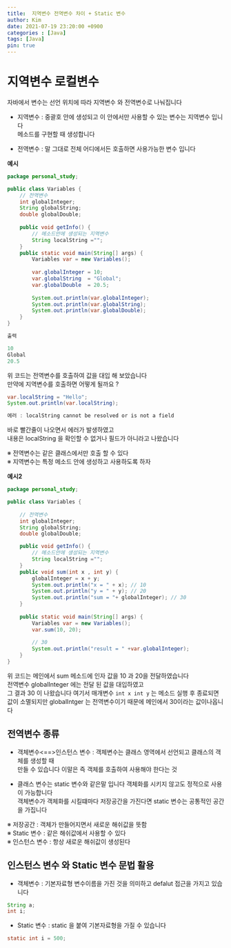 ```yaml
---
title:  지역변수 전역변수 차이 + Static 변수
author: Kim
date: 2021-07-19 23:20:00 +0900
categories : [Java]
tags: [Java]
pin: true
---
```


# 지역변수 로컬변수

자바에서 변수는 선언 위치에 따라 지역변수 와 전역변수로 나눠집니다<br> 

- 지역변수 : 중괄호 안에 생성되고 이 안에서만 사용할 수 있는 변수는 지역변수 입니다<br>
             메소드를 구현할 때 생성합니다<br>

- 전역변수 : 말 그대로 전체 어디에서든 호출하면 사용가능한 변수 입니다<br>


<strong>예시</strong><br>

```java
package personal_study;

public class Variables {   
	// 전역변수 
	int globalInteger;
	String globalString;
	double globalDouble;
	
	public void getInfo() {
		// 메소드안에 생성되는 지역변수
		String localString ="";
	}
    public static void main(String[] args) {
		Variables var = new Variables();
		
		var.globalInteger = 10;
		var.globalString  = "Global";
		var.globalDouble  = 20.5;
		
		System.out.println(var.globalInteger);
		System.out.println(var.globalString);
		System.out.println(var.globalDouble);
	}
}

출력

10
Global
20.5
```

위 코드는 전역변수를 호출하여 값을 대입 해 보았습니다<br>
만약에 지역변수를 호출하면 어떻게 될까요 ? <br>

```java
var.localString = "Hello";
System.out.println(var.localString);

에러 : localString cannot be resolved or is not a field
```

바로 빨간줄이 나오면서 에러가 발생하였고<br>
내용은 localString 을 확인할 수 없거나 필드가 아니라고 나왔습니다<br>

※ 전역변수는 같은 클래스에서만 호출 할 수 있다<br>
※ 지역변수는 특정 메소드 안에 생성하고 사용하도록 하자<br>


<strong>예시2</strong><br>

```java
package personal_study;

public class Variables {
    
	// 전역변수 
	int globalInteger;
	String globalString;
	double globalDouble;

	public void getInfo() {
		// 메소드안에 생성되는 지역변수
		String localString ="";
	}
	public void sum(int x , int y) {
		globalInteger = x + y;
		System.out.println("x = " + x); // 10
		System.out.println("y = " + y); // 20
		System.out.println("sum = "+ globalInteger); // 30
	}
	
	public static void main(String[] args) {
		Variables var = new Variables();
		var.sum(10, 20);
		
        // 30
		System.out.println("result = " +var.globalInteger);
	}
}
```

위 코드는 메인에서 sum 메소드에 인자 값을 10 과 20을 전달하였습니다<br>
전역변수 globalInteger 에는 전달 된 값을 대입하였고<br>
그 결과 30 이 나왔습니다 여기서 매개변수 ```int x int y``` 는 메소드 실행 후 종료되면<br>
값이 소멸되지만 globalIntger 는 전역변수이기 때문에 메인에서 30이라는 값이나옵니다<br>

## 전역변수 종류

- 객체변수<==>인스턴스 변수 : 객체변수는 클래스 영역에서 선언되고 클래스의 객체를 생성할 때<br>
                              만들 수 있습니다 이말은 즉 객체를 호출하여 사용해야 한다는 것<br>

- 클래스 변수는 static 변수와 같은말 입니다 객체화를 시키지 않고도 정적으로 사용이 가능합니다<br>
  객체변수가 객체화를 시킬떄마다 저장공간을 가진다면 static 변수는 공통적인 공간을 가집니다<br>


※ 저장공간      : 객체가 만들어지면서 새로운 해쉬값을 뜻함<br>
※ Static 변수   : 같은 해쉬값에서 사용할 수 있다<br>
※ 인스턴스 변수 : 항상 새로운 해쉬값이 생성된다<br>


## 인스턴스 변수 와 Static 변수 문법 활용

- 객체변수 : 기본자료형 변수이름을 가진 것을 의미하고 defalut 접근을 가지고 있습니다<br>

```java
String a;
int i;
```

- Static 변수 : static 을 붙여 기본자료형을 가질 수 있습니다

```java
static int i = 500;
```